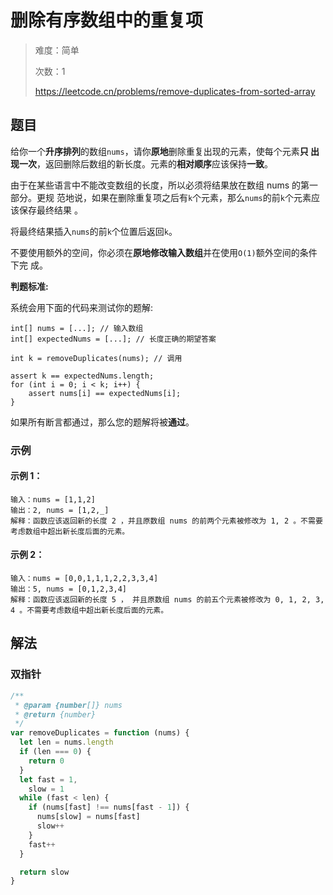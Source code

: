 # 删除有序数组中的重复项

> 难度：简单
>
> 次数：1
>
> https://leetcode.cn/problems/remove-duplicates-from-sorted-array

## 题目

给你一个**升序排列**的数组`nums`，请你**原地**删除重复出现的元素，使每个元素**只
出现一次**，返回删除后数组的新长度。元素的**相对顺序**应该保持**一致**。

由于在某些语言中不能改变数组的长度，所以必须将结果放在数组 nums 的第一部分。更规
范地说，如果在删除重复项之后有`k`个元素，那么`nums`的前`k`个元素应该保存最终结果
。

将最终结果插入`nums`的前`k`个位置后返回`k`。

不要使用额外的空间，你必须在**原地修改输入数组**并在使用`O(1)`额外空间的条件下完
成。

**判题标准:**

系统会用下面的代码来测试你的题解:

```
int[] nums = [...]; // 输入数组
int[] expectedNums = [...]; // 长度正确的期望答案

int k = removeDuplicates(nums); // 调用

assert k == expectedNums.length;
for (int i = 0; i < k; i++) {
    assert nums[i] == expectedNums[i];
}
```

如果所有断言都通过，那么您的题解将被**通过**。

### 示例

#### 示例 1：

```
输入：nums = [1,1,2]
输出：2, nums = [1,2,_]
解释：函数应该返回新的长度 2 ，并且原数组 nums 的前两个元素被修改为 1, 2 。不需要考虑数组中超出新长度后面的元素。
```

#### 示例 2：

```
输入：nums = [0,0,1,1,1,2,2,3,3,4]
输出：5, nums = [0,1,2,3,4]
解释：函数应该返回新的长度 5 ， 并且原数组 nums 的前五个元素被修改为 0, 1, 2, 3, 4 。不需要考虑数组中超出新长度后面的元素。
```

## 解法

### 双指针

```javascript
/**
 * @param {number[]} nums
 * @return {number}
 */
var removeDuplicates = function (nums) {
  let len = nums.length
  if (len === 0) {
    return 0
  }
  let fast = 1,
    slow = 1
  while (fast < len) {
    if (nums[fast] !== nums[fast - 1]) {
      nums[slow] = nums[fast]
      slow++
    }
    fast++
  }

  return slow
}
```
